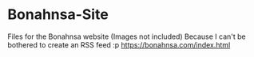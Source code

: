 # Bonahnsa-Site
Files for the Bonahnsa website (Images not included)
Because I can't be bothered to create an RSS feed :p
https://bonahnsa.com/index.html
